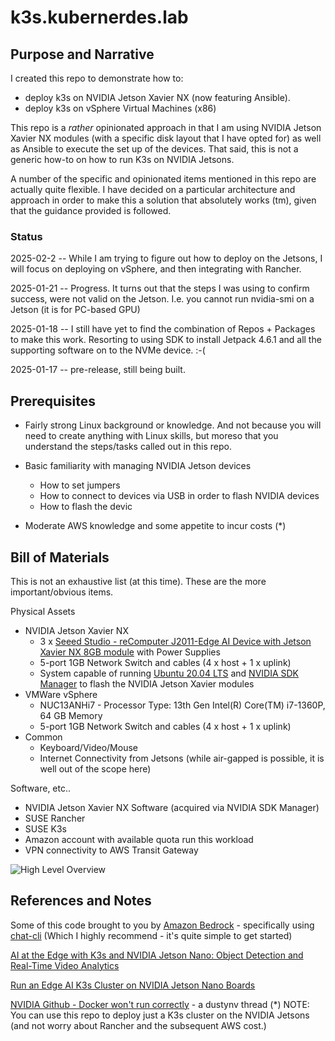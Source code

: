 # k3s.kubernerdes.lab

## Purpose and Narrative

I created this repo to demonstrate how to:
* deploy k3s on NVIDIA Jetson Xavier NX (now featuring Ansible).
* deploy k3s on vSphere Virtual Machines (x86)

This repo is a *rather* opinionated approach in that I am using NVIDIA Jetson Xavier NX modules (with a specific disk layout that I have opted for) as well as Ansible to execute the set up of the devices.  That said, this is not a generic how-to on how to run K3s on NVIDIA Jetsons.

A number of the specific and opinionated items mentioned in this repo are actually quite flexible.  I have decided on a particular architecture and approach in order to make this a solution that absolutely works (tm), given that the guidance provided is followed.

### Status
2025-02-2 -- While I am trying to figure out how to deploy on the Jetsons, I will focus on deploying on vSphere, and then integrating with Rancher.

2025-01-21 -- Progress. It turns out that the steps I was using to confirm success, were not valid on the Jetson.  I.e. you cannot run nvidia-smi on a Jetson (it is for PC-based GPU)

2025-01-18 -- I still have yet to find the combination of Repos + Packages to make this work.  Resorting to using SDK to install Jetpack 4.6.1 and all the supporting software on to the NVMe device. :-(

2025-01-17 -- pre-release, still being built. 

## Prerequisites
* Fairly strong Linux background or knowledge.  And not because you will need to create anything with Linux skills, but moreso that you understand the steps/tasks called out in this repo.

* Basic familiarity with managing NVIDIA Jetson devices
  * How to set jumpers
  * How to connect to devices via USB in order to flash NVIDIA devices
  * How to flash the devic
* Moderate AWS knowledge and some appetite to incur costs (*)

## Bill of Materials
This is not an exhaustive list (at this time).  These are the more important/obvious items.

Physical Assets
* NVIDIA Jetson Xavier NX 
  * 3 x [Seeed Studio - reComputer J2011-Edge AI Device with Jetson Xavier NX 8GB module](https://www.seeedstudio.com/Jetson-20-1-H1-p-5328.html) with Power Supplies  
  * 5-port 1GB Network Switch and cables (4 x host + 1 x uplink)
  * System capable of running [Ubuntu 20.04 LTS](https://ubuntu.com/download/desktop) and [NVIDIA SDK Manager](https://developer.nvidia.com/sdk-manager) to flash the NVIDIA Jetson Xavier modules
* VMWare vSphere 
  * NUC13ANHi7 - Processor Type:	13th Gen Intel(R) Core(TM) i7-1360P, 64 GB Memory
  * 5-port 1GB Network Switch and cables (4 x host + 1 x uplink)
* Common 
  * Keyboard/Video/Mouse  
  * Internet Connectivity from Jetsons (while air-gapped is possible, it is well out of the scope here)

Software, etc..
* NVIDIA Jetson Xavier NX Software (acquired via NVIDIA SDK Manager)
* SUSE Rancher 
* SUSE K3s
* Amazon account with available quota run this workload
* VPN connectivity to AWS Transit Gateway

![High Level Overview](./Images/High_Level_Overview.drawio.png)

## References and Notes
Some of this code brought to you by [Amazon Bedrock](https://aws.amazon.com/bedrock/) - specifically using [chat-cli](https://github.com/chat-cli/chat-cli) (Which I highly recommend - it's quite simple to get started)

[AI at the Edge with K3s and NVIDIA Jetson Nano: Object Detection and Real-Time Video Analytics](https://www.suse.com/c/ai-at-the-edge-with-k3s-nvidia-jetson-nano-object-detection-real-time-video-analytics-src/)  

[Run an Edge AI K3s Cluster on NVIDIA Jetson Nano Boards](https://www.suse.com/c/running-edge-artificial-intelligence-k3s-cluster-with-nvidia-jetson-nano-boards-src/)

[NVIDIA Github - Docker won't run correctly](https://github.com/dusty-nv/jetson-containers/issues/108) - a dustynv thread
(*) NOTE:  You can use this repo to deploy just a K3s cluster on the NVIDIA Jetsons (and not worry about Rancher and the subsequent AWS cost.)
